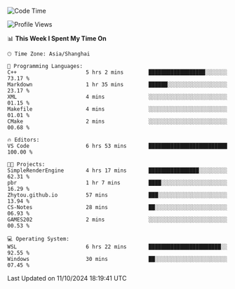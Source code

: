 <!--START_SECTION:waka-->
![Code Time](http://img.shields.io/badge/Code%20Time-2%2C040%20hrs%2041%20mins-blue)

![Profile Views](http://img.shields.io/badge/Profile%20Views-0-blue)

📊 **This Week I Spent My Time On** 

```text
🕑︎ Time Zone: Asia/Shanghai

💬 Programming Languages: 
C++                      5 hrs 2 mins        ██████████████████░░░░░░░   73.17 % 
Markdown                 1 hr 35 mins        ██████░░░░░░░░░░░░░░░░░░░   23.17 % 
XML                      4 mins              ░░░░░░░░░░░░░░░░░░░░░░░░░   01.15 % 
Makefile                 4 mins              ░░░░░░░░░░░░░░░░░░░░░░░░░   01.01 % 
CMake                    2 mins              ░░░░░░░░░░░░░░░░░░░░░░░░░   00.68 % 

🔥 Editors: 
VS Code                  6 hrs 53 mins       █████████████████████████   100.00 % 

🐱‍💻 Projects: 
SimpleRenderEngine       4 hrs 17 mins       ████████████████░░░░░░░░░   62.31 % 
pbr                      1 hr 7 mins         ████░░░░░░░░░░░░░░░░░░░░░   16.29 % 
Zhytou.github.io         57 mins             ███░░░░░░░░░░░░░░░░░░░░░░   13.94 % 
CS-Notes                 28 mins             ██░░░░░░░░░░░░░░░░░░░░░░░   06.93 % 
GAMES202                 2 mins              ░░░░░░░░░░░░░░░░░░░░░░░░░   00.53 % 

💻 Operating System: 
WSL                      6 hrs 22 mins       ███████████████████████░░   92.55 % 
Windows                  30 mins             ██░░░░░░░░░░░░░░░░░░░░░░░   07.45 % 
```


 Last Updated on 11/10/2024 18:19:41 UTC
<!--END_SECTION:waka-->